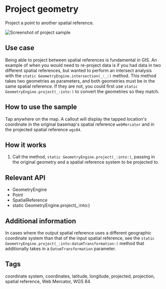 # Project geometry

Project a point to another spatial reference.

![Screenshot of project sample](project.png)

## Use case

Being able to project between spatial references is fundamental in GIS. An example of when you would need to re-project data is if you had data in two different spatial references, but wanted to perform an intersect analysis with the `static GeometryEngine.intersection(_:_:)` method. This method takes two geometries as parameters, and both geometries must be in the same spatial reference. If they are not, you could first use `static GeometryEngine.project(_:into:)` to convert the geometries so they match.

## How to use the sample

Tap anywhere on the map. A callout will display the tapped location's coordinate in the original basemap's spatial reference `webMercator` and in the projected spatial reference `wgs84`.

## How it works

1. Call the method, `static GeometryEngine.project(_:into:)`, passing in the original geometry and a spatial reference system to be projected to.

## Relevant API

* GeometryEngine
* Point
* SpatialReference
* static GeometryEngine.project(_:into:)

## Additional information

In cases where the output spatial reference uses a different geographic coordinate system than that of the input spatial reference, see the `static GeometryEngine.project(_:into:datumTransformation:)` method that additionally takes in a `DatumTransformation` parameter.

## Tags

coordinate system, coordinates, latitude, longitude, projected, projection, spatial reference, Web Mercator, WGS 84